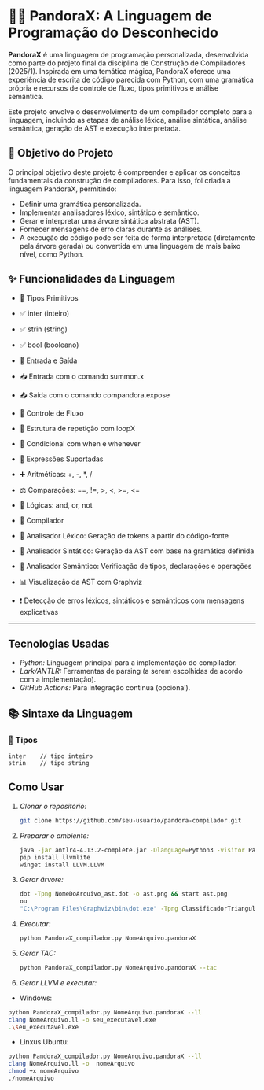 
# 🧙‍♂️ PandoraX: A Linguagem de Programação do Desconhecido

**PandoraX** é uma linguagem de programação personalizada, desenvolvida como parte do projeto final da disciplina de Construção de Compiladores (2025/1). Inspirada em uma temática mágica, PandoraX oferece uma experiência de escrita de código parecida com Python, com uma gramática própria e recursos de controle de fluxo, tipos primitivos e análise semântica.

Este projeto envolve o desenvolvimento de um compilador completo para a linguagem, incluindo as etapas de análise léxica, análise sintática, análise semântica, geração de AST e execução interpretada.


## 🎯 Objetivo do Projeto

O principal objetivo deste projeto é compreender e aplicar os conceitos fundamentais da construção de compiladores. Para isso, foi criada a linguagem PandoraX, permitindo:
- Definir uma gramática personalizada.
- Implementar analisadores léxico, sintático e semântico.
- Gerar e interpretar uma árvore sintática abstrata (AST).
- Fornecer mensagens de erro claras durante as análises.
- A execução do código pode ser feita de forma interpretada (diretamente pela árvore gerada) ou convertida em uma linguagem de mais baixo nível, como Python.

## ✨ Funcionalidades da Linguagem
- 🔸 Tipos Primitivos
- ✅ inter (inteiro)
- ✅ strin (string)
- ✅ bool (booleano)

- 🔸 Entrada e Saída
- 📥 Entrada com o comando summon.x
- 📤 Saída com o comando compandora.expose

- 🔸 Controle de Fluxo
- 🔁 Estrutura de repetição com loopX
- 🔀 Condicional com when e whenever

- 🔸 Expressões Suportadas
- ➕ Aritméticas: +, -, *, /
- ⚖️ Comparações: ==, !=, >, <, >=, <=
- 🔀 Lógicas: and, or, not

- 🔸 Compilador
- 🧾 Analisador Léxico: Geração de tokens a partir do código-fonte
- 🌲 Analisador Sintático: Geração da AST com base na gramática definida
- 🧠 Analisador Semântico: Verificação de tipos, declarações e operações
- 📊 Visualização da AST com Graphviz
- ❗ Detecção de erros léxicos, sintáticos e semânticos com mensagens explicativas
  
---

## Tecnologias Usadas

- *Python:* Linguagem principal para a implementação do compilador.
- *Lark/ANTLR:* Ferramentas de parsing (a serem escolhidas de acordo com a implementação).
- *GitHub Actions:* Para integração contínua (opcional).

## 📚 Sintaxe da Linguagem

### 🧾 Tipos

```pandorax
inter    // tipo inteiro
strin    // tipo string
```

## Como Usar

1. *Clonar o repositório:*
   ```bash
   git clone https://github.com/seu-usuario/pandora-compilador.git
2. *Preparar o ambiente:*
   ```bash
   java -jar antlr4-4.13.2-complete.jar -Dlanguage=Python3 -visitor PandoraX.g4
   pip install llvmlite
   winget install LLVM.LLVM
   
2. *Gerar árvore:*
   ```bash
   dot -Tpng NomeDoArquivo_ast.dot -o ast.png && start ast.png
   ou
   "C:\Program Files\Graphviz\bin\dot.exe" -Tpng ClassificadorTriangulo_ast.dot -o arvore_sintatica.png
   
2. *Executar:*
   ```bash
   python PandoraX_compilador.py NomeArquivo.pandoraX

2. *Gerar TAC:*
   ```bash
   python PandoraX_compilador.py NomeArquivo.pandoraX --tac
   
2. *Gerar LLVM e executar:*
  - Windows:
   ```bash
   python PandoraX_compilador.py NomeArquivo.pandoraX --ll
   clang NomeArquivo.ll -o seu_executavel.exe
   .\seu_executavel.exe
```
  - Linxus Ubuntu:
   ```bash
   python PandoraX_compilador.py NomeArquivo.pandoraX --ll
   clang NomeArquivo.ll -o  nomeArquivo
   chmod +x nomeArquivo
   ./nomeArquivo


